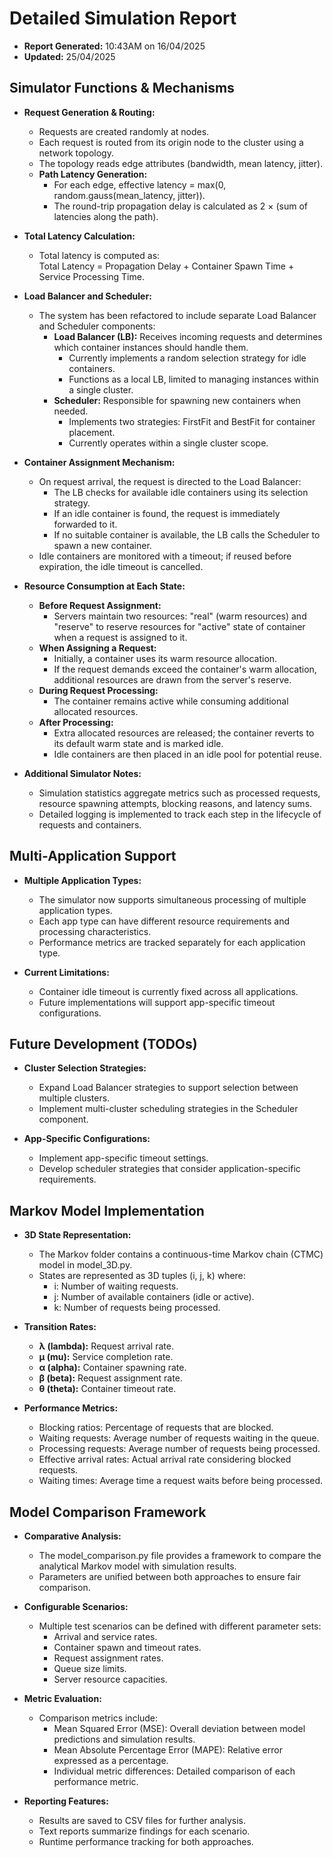 # Detailed Simulation Report

- **Report Generated:** 10:43AM on 16/04/2025
- **Updated:** 25/04/2025

## Simulator Functions & Mechanisms

- **Request Generation & Routing:**
  - Requests are created randomly at nodes.
  - Each request is routed from its origin node to the cluster using a network topology.
  - The topology reads edge attributes (bandwidth, mean latency, jitter).
  - **Path Latency Generation:**  
    - For each edge, effective latency = max(0, random.gauss(mean_latency, jitter)).
    - The round-trip propagation delay is calculated as 2 × (sum of latencies along the path).

- **Total Latency Calculation:**
  - Total latency is computed as:  
    Total Latency = Propagation Delay + Container Spawn Time + Service Processing Time.

- **Load Balancer and Scheduler:**
  - The system has been refactored to include separate Load Balancer and Scheduler components:
    - **Load Balancer (LB):** Receives incoming requests and determines which container instances should handle them.
      - Currently implements a random selection strategy for idle containers.
      - Functions as a local LB, limited to managing instances within a single cluster.
    - **Scheduler:** Responsible for spawning new containers when needed.
      - Implements two strategies: FirstFit and BestFit for container placement.
      - Currently operates within a single cluster scope.

- **Container Assignment Mechanism:**
  - On request arrival, the request is directed to the Load Balancer:
    - The LB checks for available idle containers using its selection strategy.
    - If an idle container is found, the request is immediately forwarded to it.
    - If no suitable container is available, the LB calls the Scheduler to spawn a new container.
  - Idle containers are monitored with a timeout; if reused before expiration, the idle timeout is cancelled.

- **Resource Consumption at Each State:**
  - **Before Request Assignment:**
    - Servers maintain two resources: "real" (warm resources) and "reserve" to reserve resources for "active" state of container when a request is assigned to it.
  - **When Assigning a Request:**
    - Initially, a container uses its warm resource allocation.
    - If the request demands exceed the container's warm allocation, additional resources are drawn from the server's reserve.
  - **During Request Processing:**
    - The container remains active while consuming additional allocated resources.
  - **After Processing:**
    - Extra allocated resources are released; the container reverts to its default warm state and is marked idle.
    - Idle containers are then placed in an idle pool for potential reuse.

- **Additional Simulator Notes:**
  - Simulation statistics aggregate metrics such as processed requests, resource spawning attempts, blocking reasons, and latency sums.
  - Detailed logging is implemented to track each step in the lifecycle of requests and containers.

## Multi-Application Support

- **Multiple Application Types:**
  - The simulator now supports simultaneous processing of multiple application types.
  - Each app type can have different resource requirements and processing characteristics.
  - Performance metrics are tracked separately for each application type.

- **Current Limitations:**
  - Container idle timeout is currently fixed across all applications.
  - Future implementations will support app-specific timeout configurations.

## Future Development (TODOs)

- **Cluster Selection Strategies:**
  - Expand Load Balancer strategies to support selection between multiple clusters.
  - Implement multi-cluster scheduling strategies in the Scheduler component.

- **App-Specific Configurations:**
  - Implement app-specific timeout settings.
  - Develop scheduler strategies that consider application-specific requirements.

## Markov Model Implementation

- **3D State Representation:**
  - The Markov folder contains a continuous-time Markov chain (CTMC) model in model_3D.py.
  - States are represented as 3D tuples (i, j, k) where:
    - i: Number of waiting requests.
    - j: Number of available containers (idle or active).
    - k: Number of requests being processed.
  
- **Transition Rates:**
  - **λ (lambda):** Request arrival rate.
  - **μ (mu):** Service completion rate.
  - **α (alpha):** Container spawning rate.
  - **β (beta):** Request assignment rate.
  - **θ (theta):** Container timeout rate.

- **Performance Metrics:**
  - Blocking ratios: Percentage of requests that are blocked.
  - Waiting requests: Average number of requests waiting in the queue.
  - Processing requests: Average number of requests being processed.
  - Effective arrival rates: Actual arrival rate considering blocked requests.
  - Waiting times: Average time a request waits before being processed.

## Model Comparison Framework

- **Comparative Analysis:**
  - The model_comparison.py file provides a framework to compare the analytical Markov model with simulation results.
  - Parameters are unified between both approaches to ensure fair comparison.
  
- **Configurable Scenarios:**
  - Multiple test scenarios can be defined with different parameter sets:
    - Arrival and service rates.
    - Container spawn and timeout rates.
    - Request assignment rates.
    - Queue size limits.
    - Server resource capacities.

- **Metric Evaluation:**
  - Comparison metrics include:
    - Mean Squared Error (MSE): Overall deviation between model predictions and simulation results.
    - Mean Absolute Percentage Error (MAPE): Relative error expressed as a percentage.
    - Individual metric differences: Detailed comparison of each performance metric.

- **Reporting Features:**
  - Results are saved to CSV files for further analysis.
  - Text reports summarize findings for each scenario.
  - Runtime performance tracking for both approaches.
